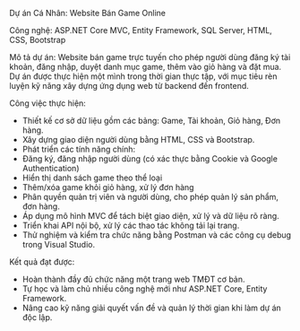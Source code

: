 Dự án Cá Nhân: Website Bán Game Online

Công nghệ: ASP.NET Core MVC, Entity Framework, SQL Server, HTML, CSS, Bootstrap

Mô tả dự án: Website bán game trực tuyến cho phép người dùng đăng ký tài khoản, đăng nhập, duyệt danh mục game, thêm vào giỏ hàng và đặt mua. Dự án được thực hiện một mình trong thời gian thực tập, với mục tiêu rèn luyện kỹ năng xây dựng ứng dụng web từ backend đến frontend.

Công việc thực hiện:
- Thiết kế cơ sở dữ liệu gồm các bảng: Game, Tài khoản, Giỏ hàng, Đơn hàng.
- Xây dựng giao diện người dùng bằng HTML, CSS và Bootstrap.
- Phát triển các tính năng chính:
- Đăng ký, đăng nhập người dùng (có xác thực bằng Cookie và Google Authentication)
- Hiển thị danh sách game theo thể loại
- Thêm/xóa game khỏi giỏ hàng, xử lý đơn hàng
- Phân quyền quản trị viên và người dùng, cho phép quản lý sản phẩm, đơn hàng.
- Áp dụng mô hình MVC để tách biệt giao diện, xử lý và dữ liệu rõ ràng.
- Triển khai API nội bộ, xử lý các thao tác không tải lại trang.
- Thử nghiệm và kiểm tra chức năng bằng Postman và các công cụ debug trong Visual Studio.
  
Kết quả đạt được:
- Hoàn thành đầy đủ chức năng một trang web TMĐT cơ bản.
- Tự học và làm chủ nhiều công nghệ mới như ASP.NET Core, Entity Framework.
- Nâng cao kỹ năng giải quyết vấn đề và quản lý thời gian khi làm dự án độc lập.
